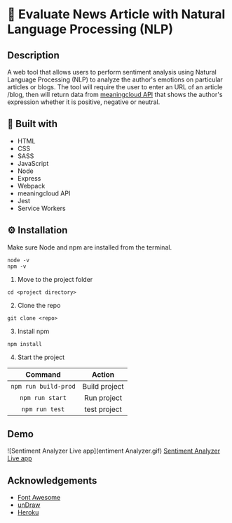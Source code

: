 # 📰 Evaluate News Article with Natural Language Processing (NLP)

## Description

A web tool that allows users to perform sentiment analysis using Natural Language Processing (NLP) to analyze the author's emotions on particular articles or blogs. The tool will require the user to enter an URL of an article /blog, then will return data from [meaningcloud API](https://www.meaningcloud.com/products/sentiment-analysis) that shows the author's expression whether it is positive, negative or neutral.

## 🧰 Built with

- HTML
- CSS
- SASS
- JavaScript
- Node
- Express
- Webpack
- meaningcloud API
- Jest
- Service Workers

## ⚙ Installation

Make sure Node and npm are installed from the terminal.

```
node -v
npm -v
```

1. Move to the project folder

```
cd <project directory>
```

2. Clone the repo

```
git clone <repo>
```

3. Install npm

```
npm install
```

4. Start the project

|       Command        |    Action     |
| :------------------: | :-----------: |
| `npm run build-prod` | Build project |
|   `npm run start`    |  Run project  |
|    `npm run test`    | test project  |

## Demo
![Sentiment Analyzer Live app](entiment Analyzer.gif)
[Sentiment Analyzer Live app](https://sentiment-analyzer-m.herokuapp.com/)

## Acknowledgements

- [Font Awesome](https://fontawesome.com)
- [unDraw](https://undraw.co/)
- [Heroku](https://heroku.com)
